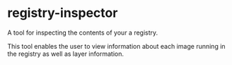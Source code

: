 # registry-inspector
A tool for inspecting the contents of your a registry.

This tool enables the user to view information about each image running in the registry as well as layer information.

